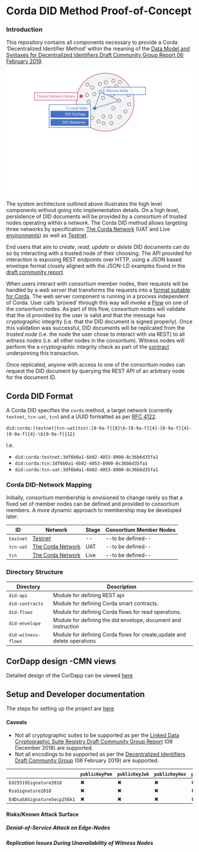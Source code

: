 Corda DID Method Proof-of-Concept
=================================

### Introduction
This repository contains all components necessary to provide a Corda ‘Decentralized Identifier Method’ within the meaning of the [Data Model and Syntaxes for Decentralized Identifiers Draft Community Group Report 06 February 2019](https://w3c-ccg.github.io/did-spec).

![Corda DID System Architecture](architecture.svg)

The system architecture outlined above illustrates the high level components without going into implementation details.
On a high level, persistence of DID documents will be provided by a _consortium_ of trusted nodes operating within a _network_.
The Corda DID method allows targeting three networks by specification: [The Corda Network](https://corda.network/) (UAT and Live [environments](https://corda.network/policy/environments.html)) as well as [Testnet](https://docs.corda.net/head/corda-testnet-intro.html).

End users that aim to _create_, _read_, _update_ or _delete_ DID documents can do so by interacting with a trusted node of their choosing.
The API provided for interaction is exposing REST endpoints over HTTP, using a JSON based envelope format closely aligned with the JSON-LD examples found in the [draft community report](https://w3c-ccg.github.io/did-spec/#dfn-did-document).

When users interact with consortium member nodes, their requests will be handled by a _web server_ that transforms the requests into a [format suitable for Corda](https://docs.corda.net/clientrpc.html).
The web server component is running in a process independent of Corda.
User calls ‘proxied’ through this way will invoke a [Flow](https://docs.corda.net/key-concepts-flows.html) on one of the consortium nodes.
As part of this flow, consortium nodes will validate that the id provided by the user is valid and that the message has cryptographic integrity (i.e. that the DID document is signed properly).
Once this validation was successful, DID documents will be replicated from the _trusted node_ (i.e. the node the user chose to interact with via REST) to all _witness nodes_ (i.e. all other nodes in the consortium).
Witness nodes will perform the a cryptographic integrity check as part of the [contract](https://docs.corda.net/key-concepts-contracts.html) underpinning this transaction.

Once replicated, anyone with access to one of the consortium nodes can request the DID document by querying the REST API of an arbitrary node for the document ID.

Corda DID Format
----------------

A Corda DID specifies the `corda` method, a target network (currently `testnet`, `tcn-uat`, `tcn`) and a UUID formatted as per [RFC 4122](https://tools.ietf.org/html/rfc4122#section-3).

```regexp
did:corda:(testnet|tcn-uat|tcn):[0-9a-f]{8}\b-[0-9a-f]{4}-[0-9a-f]{4}-[0-9a-f]{4}-\b[0-9a-f]{12}
```

I.e.

 - `did:corda:testnet:3df6b0a1-6b02-4053-8900-8c36b6d35fa1`
 - `did:corda:tcn:3df6b0a1-6b02-4053-8900-8c36b6d35fa1`
 - `did:corda:tcn-uat:3df6b0a1-6b02-4053-8900-8c36b6d35fa1`

### Corda DID-Network Mapping

Initially, consortium membership is envisioned to change rarely so that a fixed set of member nodes can be defined and provided to consortium members.
A more dynamic approach to membership may be developed later.

| ID        | Network                                                         | Stage | Consortium Member Nodes |
|-----------|-----------------------------------------------------------------|-------|-------------------------|
| `testnet` | [Testnet](https://docs.corda.net/head/corda-testnet-intro.html) | --    | --to be defined--       |
| `tcn-uat` | [The Corda Network](https://corda.network/)                     | UAT   | --to be defined--       |
| `tcn`     | [The Corda Network](https://corda.network/)                     | Live  | --to be defined--       |



### Directory Structure
| Directory | Description                                                     |
|-----------|-----------------------------------------------------------------|
| `did-api` | Module for defining REST api                         |
| `did-contracts` |  Module for defining Corda smart contracts.                   |
| `did-flows`     | Module for defining Corda flows for read operations.               |
| `did-envelope` | Module for defining the did envelope, document and instruction|
| `did-witness-flows` | Module for defining Corda flows for create,update and delete operations|


## CorDapp design -CMN views
Detailed design of the CorDapp can be viewed [here](/cmn_diagram.md)
## Setup and Developer documentation
The steps for setting up the project are [here](/installation_setup.md)

#### Caveats

 - Not all cryptographic suites to be supported as per the [Linked Data Cryptographic Suite Registry Draft Community Group Report](https://w3c-ccg.github.io/ld-cryptosuite-registry) (09 December 2018) are supported.
 - Not all encodings to be supported as per the [Decentralized Identifiers Draft Community Group](https://w3c-ccg.github.io/did-spec/#public-keys) (06 February 2019) are supported.

|                             	| `publicKeyPem` 	| `publicKeyJwk` 	| `publicKeyHex` 	| `publicKeyBase64` 	| `publicKeyBase58` 	| `publicKeyMultibase` 	|
|-----------------------------	|----------------	|----------------	|----------------	|-------------------	|-------------------	|----------------------	|
| `Ed25519Signature2018`      	|        ✖       	|        ✖       	|        ✖       	|         ✖         	|         ✔         	|           ✖          	|
| `RsaSignature2018`          	|        ✖       	|        ✖       	|        ✖       	|         ✖         	|         ✖         	|           ✖          	|
| `EdDsaSASignatureSecp256k1` 	|        ✖       	|        ✖       	|        ✖       	|         ✖         	|         ✖         	|           ✖          	|


#### Risks/Known Attack Surface

##### Denial-of-Service Attack on Edge-Nodes

##### Replication Issues During Unavailability of Witness Nodes


